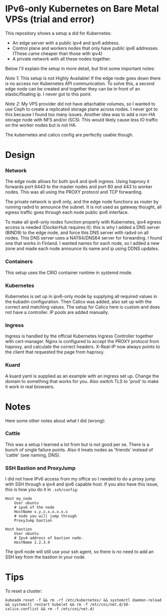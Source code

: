 # IPv6-only Kubernetes on Bare Metal VPSs (trial and error)

This repository shows a setup a did for Kubernetes:

- An edge server with a public ipv4 and ipv6 address.
- Control plane and workers nodes that only have public ipv6 addresses. (These came cheaper than those with ipv4)
- A private network with all these nodes together.

Below I'll explain the setup in more detail, but first some important notes:

*Note 1*: This setup is not Highly Available! If the edge node goes down there is no access nor Kubernetes API communication.
To solve this, a second edge node can be created and together they can be in front of an elastic/floating ip. I never got to this point.

*Note 2*: My VPS provider did not have attachable volumes, so I wanted to use Ceph to create a replicated storage plane across nodes. I never got to this because I found too many issues. Another idea was to add a non-HA storage node with NFS and/or iSCSI. This would likely cause less IO traffic on the worker nodes but is not HA.

The kubernetes and calico config are perfectly usable though.

# Design

### Network

The edge node allows for both ipv4 and ipv6 ingress. Using haproxy it forwards port 6443 to the master nodes and port 80 and 443 to worker nodes. This was all using the PROXY protocol and TCP forwarding.

The private network is ipv6 only, and the edge node functions as router by running radvd to announce the subnet. It is not used as gateway thought, all egress traffic goes through each node public ipv6 interface.

To make all ipv6-only nodes function properly with Kubernetes, ipv4 egress access is needed (DockerHub requires it): this is why I added a DNS server (BIND9) to the edge node, and force this DNS server with radvd on all nodes. This DNS server uses a NAT64/DNS64 server for forwarding. I found one that works in Finland. I wanted names for each node, so I added a new zone and made each node announce its name and ip using DDNS updates.

### Containers

This setup uses the CRIO container runtime in systemd mode.

### Kubernetes

Kubernetes is set up in ipv6-only mode by supplying all required values in the kubadm configuration. Then Calico was added, also set up with the correct and matching values.
The setup for Calico here is custom and does not have a controller. IP pools are added manually.

### Ingress

Ingress is handled by the official Kubernetes Ingress Controller together with cert-manager. Nginx is configured to accept the PROXY protocol from haproxy, and calculate the correct headers. X-Real-IP now always points to the client that requested the page from haproxy.

### Kuard

A kuard yaml is supplied as an example with an ingress set up. Change the domain to something that works for you. Also switch TLS to 'prod' to make it work in real browsers.


# Notes

Here some other notes about what I did (wrong):

### Cattle

This was a setup I learned a lot from but is not good per se. There is a bunch of single failure points. Also it treats nodes as 'friends' instead of 'cattle' (see naming, DNS).

### SSH Bastion and ProxyJump

I did not have IPv6  access from my office so I needed to do a proxy jump with SSH through a ipv4 and ipv6 capable host. If you also have this issue, this is how you do it in `.ssh/config`:

```
Host my_node
    User ubuntu
    # ipv6 of the node
    HostName x.y.z.x.x.x.x.x
    # node you will jump through
    ProxyJump bastion

Host bastion
    User ubuntu
    # Ipv4 address of bastion node.
    HostName 1.2.3.4
```

The ipv6 node will still use your ssh agent, so there is no need to add an SSH key from the bastion in your node.

# Tips

To reset a cluster:
```
kubeadm reset -f && rm -rf /etc/kubernetes/ && systemctl daemon-reload && systemctl restart kubelet && rm -f /etc/cni/net.d/10-calico.conflist && rm -f /etc/cni/net.d/
```
